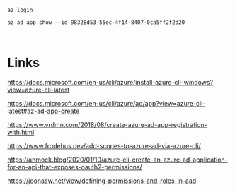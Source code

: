 
```
az login
```


```
az ad app show --id 98328d53-55ec-4f14-8407-0ca5ff2f2d20
```

```
```

```
```

# Links

https://docs.microsoft.com/en-us/cli/azure/install-azure-cli-windows?view=azure-cli-latest

https://docs.microsoft.com/en-us/cli/azure/ad/app?view=azure-cli-latest#az-ad-app-create

https://www.vrdmn.com/2018/08/create-azure-ad-app-registration-with.html

https://www.frodehus.dev/add-scopes-to-azure-ad-via-azure-cli/

https://anmock.blog/2020/01/10/azure-cli-create-an-azure-ad-application-for-an-api-that-exposes-oauth2-permissions/

https://joonasw.net/view/defining-permissions-and-roles-in-aad